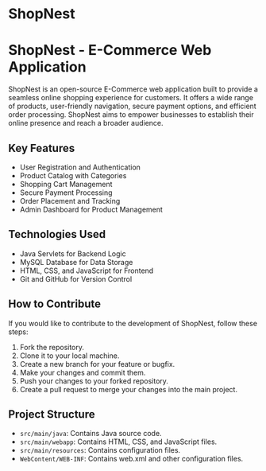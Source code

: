 # ShopNest
# ShopNest - E-Commerce Web Application

ShopNest is an open-source E-Commerce web application built to provide a seamless online shopping experience for customers. It offers a wide range of products, user-friendly navigation, secure payment options, and efficient order processing. ShopNest aims to empower businesses to establish their online presence and reach a broader audience.

## Key Features

- User Registration and Authentication
- Product Catalog with Categories
- Shopping Cart Management
- Secure Payment Processing
- Order Placement and Tracking
- Admin Dashboard for Product Management

## Technologies Used

- Java Servlets for Backend Logic
- MySQL Database for Data Storage
- HTML, CSS, and JavaScript for Frontend
- Git and GitHub for Version Control

## How to Contribute

If you would like to contribute to the development of ShopNest, follow these steps:

1. Fork the repository.
2. Clone it to your local machine.
3. Create a new branch for your feature or bugfix.
4. Make your changes and commit them.
5. Push your changes to your forked repository.
6. Create a pull request to merge your changes into the main project.

## Project Structure

- `src/main/java`: Contains Java source code.
- `src/main/webapp`: Contains HTML, CSS, and JavaScript files.
- `src/main/resources`: Contains configuration files.
- `WebContent/WEB-INF`: Contains web.xml and other configuration files.
